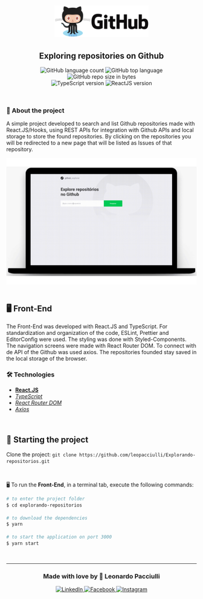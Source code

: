 <h1 align="center">
  <img alt="GoStack" src="./src/assets/github.png" width="250px" />
</h1>

<h2 align="center">
  Exploring repositories on Github
</h2>

<p align="center">
  <img alt="GitHub language count" src="https://img.shields.io/github/languages/count/leopacciulli/Explorando-repositorios?color=yellow">

  <img alt="GitHub top language" src="https://img.shields.io/github/languages/top/leopacciulli/Explorando-repositorios?color=yellow">

  <img alt="GitHub repo size in bytes" src="https://img.shields.io/github/repo-size/leopacciulli/Explorando-repositorios?color=yellow">

  <br>

  <img alt="TypeScript version" src="https://img.shields.io/badge/TypeScript-v3.8.3-007acc?style=flat&logoColor=007acc&logo=typescript">

  <img alt="ReactJS version" src="https://img.shields.io/badge/React.JS-v16.13.1-60dafb?style=flat&logoColor=60dafb&logo=react">
</p>

<br>

### 📝 About the project
A simple project developed to search and list Github repositories made with React.JS/Hooks, using REST APIs for integration with Github APIs and local storage to store the found repositories. By clicking on the repositories you will be redirected to a new page that will be listed as Issues of that repository.

<div align="center">
  <img src="./src/assets/explore.gif" />
</div>

<br>

## 🖥 Front-End
The Front-End was developed with React.JS and TypeScript. For standardization and organization of the code, ESLint, Prettier and EditorConfig were used. The styling was done with Styled-Components. The navigation screens were made with React Router DOM. To connect with de API of the Github was used axios. The repositories founded stay saved in the local storage of the browser.

### 🛠 Technologies
- **[React.JS](https://reactjs.org/)**
- *[TypeScript](https://www.typescriptlang.org/)*
- *[React Router DOM](https://reacttraining.com/react-router/web/guides/quick-start)*
- *[Axios](https://nodemon.io/)*

<br>

## 🏁 Starting the project
Clone the project: `git clone https://github.com/leopacciulli/Explorando-repositorios.git`

<br>

🖥 To run the **Front-End**, in a terminal tab, execute the following commands:

````zsh
# to enter the project folder
$ cd explorando-repositorios

# to download the dependencies
$ yarn

# to start the application on port 3000
$ yarn start
````
<br>

---


<h3 align="center">
  Made with love by 💙 Leonardo Pacciulli
</h3>

<p align="center">
  <a href="https://www.linkedin.com/in/leonardo-pacciulli">
    <img alt="LinkedIn" src="https://img.shields.io/badge/LinkedIn-/in/leonardopacciulli-0e76a8?style=flat&logoColor=white&logo=linkedin">
  </a>
  <a href="https://www.facebook.com/paculli">
    <img alt="Facebook" src="https://img.shields.io/badge/Facebook-/LeonardoPacciulli-1778F2?style=flat&logoColor=white&logo=facebook">
  </a>
  <a href="https://www.instagram.com/leopacciulli/">
    <img alt="Instagram" src="https://img.shields.io/badge/Instagram-@leopacciulli-833AB4?style=flat&logoColor=white&logo=instagram">
  </a>
</p>
